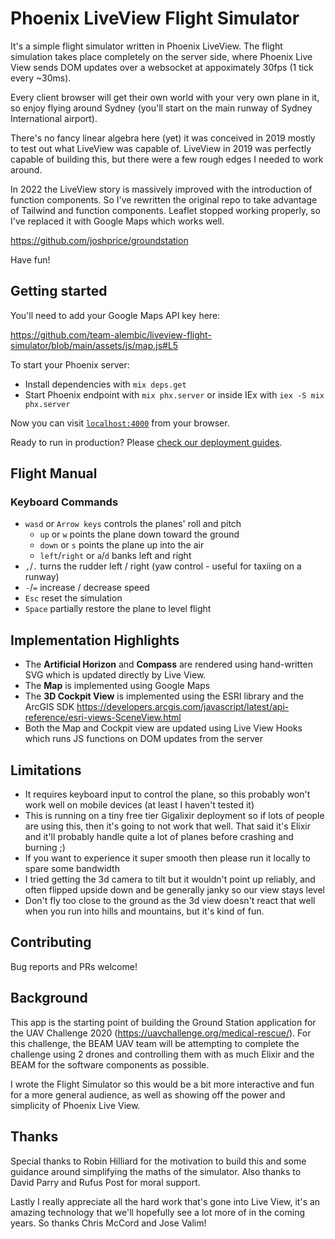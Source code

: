 # Phoenix LiveView Flight Simulator

It's a simple flight simulator written in Phoenix LiveView. The flight simulation takes place completely on the server side, where Phoenix Live View sends DOM updates over a websocket at appoximately 30fps (1 tick every ~30ms).

Every client browser will get their own world with your very own plane in it, so enjoy flying around Sydney (you'll start on the main runway of Sydney International airport).


There's no fancy linear algebra here (yet) it was conceived in 2019 mostly to test out what LiveView was capable of.  LiveView in 2019 was perfectly capable of building this, but there were a few rough edges I needed to work around.

In 2022 the LiveView story is massively improved with the introduction of function components. So I've rewritten the original repo to take advantage of Tailwind and function components. Leaflet stopped working properly, so I've replaced it with Google Maps which works well.

https://github.com/joshprice/groundstation

Have fun!


## Getting started

You'll need to add your Google Maps API key here:

https://github.com/team-alembic/liveview-flight-simulator/blob/main/assets/js/map.js#L5

To start your Phoenix server:

- Install dependencies with `mix deps.get`
- Start Phoenix endpoint with `mix phx.server` or inside IEx with `iex -S mix phx.server`

Now you can visit [`localhost:4000`](http://localhost:4000) from your browser.

Ready to run in production? Please [check our deployment guides](https://hexdocs.pm/phoenix/deployment.html).

## Flight Manual

### Keyboard Commands

- `wasd` or `Arrow keys` controls the planes' roll and pitch
  - `up` or `w` points the plane down toward the ground
  - `down` or `s` points the plane up into the air
  - `left`/`right` or `a`/`d` banks left and right
- `,`/`.` turns the rudder left / right (yaw control - useful for taxiing on a runway)
- `-`/`=` increase / decrease speed
- `Esc` reset the simulation
- `Space` partially restore the plane to level flight

## Implementation Highlights

- The **Artificial Horizon** and **Compass** are rendered using hand-written SVG which is updated directly by Live View.
- The **Map** is implemented using Google Maps
- The **3D Cockpit View** is implemented using the ESRI library and the ArcGIS SDK https://developers.arcgis.com/javascript/latest/api-reference/esri-views-SceneView.html
- Both the Map and Cockpit view are updated using Live View Hooks which runs JS functions on DOM updates from the server

## Limitations

- It requires keyboard input to control the plane, so this probably won't work well on mobile devices (at least I haven't tested it)
- This is running on a tiny free tier Gigalixir deployment so if lots of people are using this, then it's going to not work that well. That said it's Elixir and it'll probably handle quite a lot of planes before crashing and burning ;)
- If you want to experience it super smooth then please run it locally to spare some bandwidth
- I tried getting the 3d camera to tilt but it wouldn't point up reliably, and often flipped upside down and be generally janky so our view stays level
- Don't fly too close to the ground as the 3d view doesn't react that well when you run into hills and mountains, but it's kind of fun.

## Contributing

Bug reports and PRs welcome!

## Background

This app is the starting point of building the Ground Station application for the UAV Challenge 2020 (https://uavchallenge.org/medical-rescue/). For this challenge, the BEAM UAV team will be attempting to complete the challenge using 2 drones and controlling them with as much Elixir and the BEAM for the software components as possible.

I wrote the Flight Simulator so this would be a bit more interactive and fun for a more general audience, as well as showing off the power and simplicity of Phoenix Live View.

## Thanks

Special thanks to Robin Hilliard for the motivation to build this and some guidance around simplifying the maths of the simulator. Also thanks to David Parry and Rufus Post for moral support.

Lastly I really appreciate all the hard work that's gone into Live View, it's an amazing technology that we'll hopefully see a lot more of in the coming years. So thanks Chris McCord and Jose Valim!

